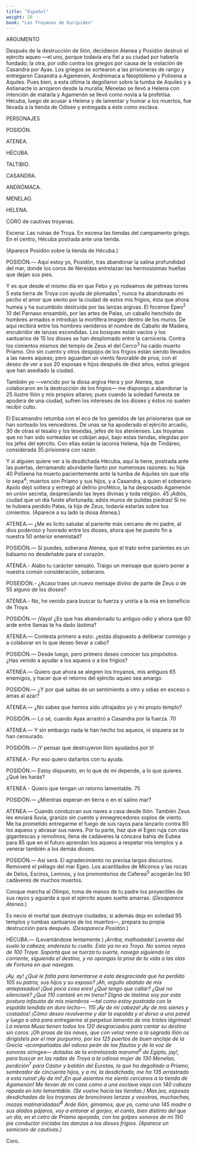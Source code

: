 ```yaml
---
title: "Español"
weight: 20
book: "Las Troyanas de Eurípides"
---
```

ARGUMENTO

Después de la destrucción de Ilión, decidieron Atenea y Posidón destruir el ejército aqueo —el uno, porque todavía era fiel a su ciudad por haberla fundado; la otra, por odio contra los griegos por causa de la violación de Casandra por Ayax. Los griegos se sortearon a las prisioneras de rango y entregaron Casandra a Agamenón, Andrómaca a Neoptólemo y Polixena a Aquiles. Pues bien, a esta última la degollaron sobre la tumba de Aquiles y a Astianacte lo arrojaron desde la muralla; Menelao se llevó a Helena con intención de matarla y Agamenón se llevó como novia a la profetisa. Hécuba, luego de acusar a Helena y de lamentar y honrar a los muertos, fue llevada a la tienda de Odiseo y entregada a éste como esclava.

PERSONAJES

POSIDÓN.

ATENEA.

HÉCUBA.

TALTIBIO.

CASANDRA.

ANDRÓMACA.

MENELAO.

HELENA.

CORO de cautivas troyanas.

Escena: Las ruinas de Troya. En escena las tiendas del campamento griego. En el centro, Hécuba postrada ante una tienda.

(Aparece Posidón sobre la tienda de Hécuba.)

POSIDÓN.— Aquí estoy yo, Posidón, tras abandonar la salina profundidad del mar, donde los coros de Nereidas entrelazan las hermosísimas huellas que dejan sus pies.

Y es que desde el mismo día en que Febo y yo rodeamos de pétreas torres 5 esta tierra de Troya con ayuda de plomadas<sup>1</sup>, nunca ha abandonado mi pecho el amor que siento por la ciudad de estos mis frigios, ésta que ahora humea y ha sucumbido destruida por las lanzas argivas. El focense Epeo<sup>2</sup> 10 del Parnaso ensambló, por las artes de Palas, un caballo henchido de hombres armados e introdujo la mortífera imagen dentro de los muros. De aquí recibirá entre los hombres venideros el nombre de Caballo de Madera, encubridor de lanzas escondidas. Los bosques están vacíos y los santuarios de 15 los dioses se han desplomado entre la carnicería. Contra los cimientos mismos del templo de Zeus el del Cerco<sup>3</sup> ha caído muerto Príamo. Oro sin cuento y otros despojos de los frigios están siendo llevados a las naves aqueas; pero aguardan un viento favorable de proa, con el deseo de ver a sus 20 esposas e hijos después de diez años, estos griegos que han asediado la ciudad.

También yo —vencido por la diosa argiva Hera y por Atenea, que colaboraron en la destrucción de los frigios— me dispongo a abandonar la 25 ilustre Ilión y mis propios altares; pues cuando la soledad funesta se apodera de una ciudad, sufren los intereses de los dioses y éstos no suelen recibir culto.

El Escamandro retumba con el eco de los gemidos de las prisioneras que se han sorteado los vencedores. De unas se ha apoderado el ejército arcadio, 30 de otras el tesalio y los teseidas, jefes de los atenienses. Las troyanas que no han sido sorteadas se cobijan aquí, bajo estas tiendas, elegidas por los jefes del ejército. Con ellas están la laconia Helena, hija de Tindáreo, considerada 35 prisionera con razón.

Y si alguien quiere ver a la desdichada Hécuba, aquí la tiene, postrada ante las puertas, derramando abundante llanto por numerosas razones: su hija 40 Políxena ha muerto pacientemente ante la tumba de Aquiles sin que ella lo sepa<sup>4</sup>; muertos son Príamo y sus hijos, y a Casandra, a quien el soberano Apolo dejó soltera y entregó al delirio profético, la ha desposado Agamenón en unión secreta, despreciando las leyes divinas y toda religión. 45 ¡Adiós, ciudad que un día fuiste afortunada; adiós muros de pulidas piedras! Si no te hubiera perdido Palas, la hija de Zeus, todavía estarías sobre tus cimientos. (Aparece a su lado la diosa Atenea.)

ATENEA.— ¿Me es lícito saludar al pariente más cercano de mi padre, al dios poderoso y honrado entre los dioses, ahora que he puesto fin a nuestra 50 anterior enemistad?

POSIDÓN.— Sí puedes, soberana Atenea, que el trato entre parientes es un bálsamo no desdeñable para el corazón.

ATENEA.- Alabo tu carácter sensato. Traigo un mensaje que quiero poner a nuestra común consideración, soberano.

POSEIDÓN.- ¿Acaso traes un nuevo mensaje divino de parte de Zeus o de 55 alguno de los dioses?

ATENEA.- No, he venido para buscar tu fuerza y unirla a la mía en beneficio de Troya.

POSIDÓN.— ¡Vaya! ¿Es que has abandonado tu antiguo odio y ahora que 60 arde entre llamas te ha dado lástima?

ATENEA.— Contesta primero a esto: ¿estás dispuesto a deliberar conmigo y a colaborar en lo que deseo llevar a cabo?

POSIDÓN.— Desde luego, pero primero deseo conocer tus propósitos. ¿Has venido a ayudar a los aqueos o a los frigios?

ATENEA.— Quiero que ahora se alegren los troyanos, mis antiguos 65 enemigos, y hacer que el retorno del ejército aqueo sea amargo.

POSIDÓN.— ¿Y por qué saltas de un sentimiento a otro y odias en exceso o amas al azar?

ATENEA.— ¿No sabes que hemos sido ultrajados yo y mi propio templo?

POSIDÓN.— Lo sé, cuando Ayax arrastró a Casandra por la fuerza. 70

ATENEA.— Y sin embargo nada le han hecho los aqueos, ni siquiera se lo han censurado.

POSIDÓN.— ¡Y pensar que destruyeron Ilión ayudados por ti!

ATENEA.- Por eso quiero dañarlos con tu ayuda.

POSIDÓN.— Estoy dispuesto, en lo que de mi depende, a lo que quieres. ¿Qué les harás?

ATENEA.- Quiero que tengan un retorno lamentable. 75

POSIDÓN.— ¿Mientras esperan en tierra o en el salino mar?

ATENEA.— Cuando conduzcan sus naves a casa desde Ilión. También Zeus les enviará lluvia, granizo sin cuento y ennegrecedores soplos de viento. Me ha prometido entregarme el fuego de sus rayos para lanzarlo contra 80 los aqueos y abrasar sus naves. Por tu parte, haz que el Egeo ruja con olas gigantescas y remolinos; llena de cadáveres la cóncava bahía de Eubea para 85 que en el futuro aprendan los aqueos a respetar mis templos y a venerar también a los demás dioses.

POSIDÓN.— Así será. El agradecimiento no precisa largos discursos. Removeré el piélago del mar Egeo. Los acantilados de Míconos y las rocas de Delos, Esciros, Lemnos, y los promontorios de Caferea<sup>5</sup> acogerán los 90 cadáveres de muchos muertos.

Conque marcha al Olimpo, toma de manos de tu padre los proyectiles de sus rayos y aguarda a que el ejército aqueo suelte amarras. (<em>Desaparece Atenea</em>.)

Es necio el mortal que destruye ciudades; si además deja en soledad 95 templos y tumbas santuarios de los muertos—, prepara su propia destrucción para después. (<em>Desaparece Posidón</em>.)

HÉCUBA.— (Levantándose lentamente.) <em>¡Arriba, malhadada! Levanta del suelo la cabeza, endereza tu cuello. Esto ya no es Troya. No somos reyes de 100 Troya. Soporta que se tuerza tu suerte, navega siguiendo la corriente, siguiendo el destino, y no opongas la proa de tu vida a las olas de Fortuna en que navegas.</em>

<em>¡Ay, ay! ¿Qué le falta para lamentarse a esta desgraciada que ha perdido 105 su patria, sus hijos y su esposo? ¡Ah, orgullo abatido de mis antepasados! ¡Qué poca cosa eres! ¿Qué tengo que callar? ¿Qué no silenciaré? ¿Qué 110 cantaré en mi treno? Digna de lástima soy por esta postura infausta de mis miembros —tal como estoy postrada con la espalda tendida en duro lecho—. 115 ¡Ay de mi cabeza! ¡Ay de mis sienes y costados! ¡Cómo deseo revolverme y dar la espalda y el dorso a una pared y luego a otra para entregarme al perpetuo lamento de mis tristes lágrimas! La misma Musa tienen todos los 120 desgraciados para cantar su destino sin coros. ¡Oh proas de las naves, que con veloz remo a la sagrada Ilión os dirigisteis por el mar purpurino, por los 125 puertos de buen anclaje de la Grecia -acompañadas del odioso peán de las flautas y de la voz de sonoras siringes— dotadas de la entrelazada maroma<sup>6</sup> de Egipto, jay!, para buscar en las radas de Troya a la odiosa mujer de 130 Menelao, perdición<sup>7</sup> para Cástor y baldón del Eurotas, la que ha degollado a Príamo, sembrador de cincuenta hijos, y a mí, la desdichada, me ha 135 arrastrado a esta ruina! ¡Ay de mí! ¡En qué asientos me siento cercanos a la tienda de Agamenón! Me llevan de mi casa como a una esclava vieja con 140 cabeza rapada en luto lamentable. (Se vuelve hacia las tiendas.) Mas jea, esposas desdichadas de los troyanas de broncíneas lanzas y vosotras, muchachas, mozas malmaridadas!<sup>8</sup> Arde Ilión, gimamos; que yo, como una 145 madre a sus alados pájaros, voy a entonar el gorjeo, el canto, bien distinto del que un día, en el cetro de Príamo apoyada, con los golpes sonoros de mi 150 pie conductor iniciaba las danzas a los dioses frigios. (Aparece un semicoro de cautivas.)</em>

Coro.